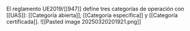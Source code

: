 El reglamento UE2019/[[947]] define tres categorías de operación con [[UAS]]: [[Categoría abierta]], [[Categoría específica]] y [[Categoría certificada]].
![[Pasted image 20250320201921.png]]

